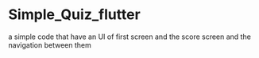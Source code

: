 # Simple_Quiz_flutter
a simple code that have  an UI of first screen and the score screen and the navigation between them
